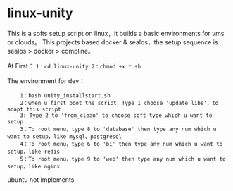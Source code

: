 # linux-unity
This is a softs setup script on linux，it builds a basic environments for vms or clouds。
This projects based docker & sealos，the setup sequence is sealos > docker > compline。

At First：
`
    1：cd linux-unity
    2：chmod +x *.sh
`

The environment for dev：
```
    1：bash unity_installstart.sh
    2：when u first boot the script，Type 1 choose 'update_libs'，to adapt this script
    3: Type 2 to 'from_clean' to choose soft type which u want to setup
    3：To root menu，type 8 to 'database' then type any num which u want to setup，like mysql、postgresql
    4：To root menu，type 6 to 'bi' then type any num which u want to setup，like redis
    5：To root menu，type 9 to 'web' then type any num which u want to setup，like nginx
```

ubuntu not implements